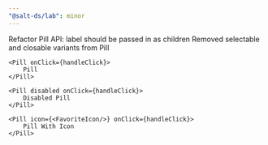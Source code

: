```yaml
---
"@salt-ds/lab": minor
---
```


Refactor Pill API: label should be passed in as children
Removed selectable and closable variants from Pill

```tsx
<Pill onClick={handleClick}>
    Pill
</Pill>

<Pill disabled onClick={handleClick}>
    Disabled Pill
</Pill>

<Pill icon={<FavoriteIcon/>} onClick={handleClick}>
    Pill With Icon
</Pill>
```
